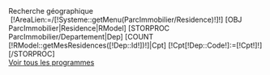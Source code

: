 <div id="EntoureComposantimageArea">
	<div class="TitreBloc">Recherche géographique</div>
	<div class="imageArea">
		<div class="BlocCadre">
			<div id="CartePS">
				<img src="/Skins/[!Systeme::Skin!]/Img/carteEPblank.png" alt="" usemap="#Map" />
				<map id="Map" name="Map">
					[!AreaLien:=/[!Systeme::getMenu(ParcImmobilier/Residence)!]!]
					[OBJ ParcImmobilier|Residence|RModel]
					[STORPROC ParcImmobilier/Departement|Dep]
                        [COUNT [!RModel::getMesResidences([!Dep::Id!])!]|Cpt]
                        [!Cpt[!Dep::Code!]:=[!Cpt!]!]
					[/STORPROC]
					<area id="area31" title="[!Cpt31!] programmes en Haute Garonne" href="[!AreaLien!]?Departement=3" shape="poly" coords="40,94,48,91,55,96,61,90,70,90,82,119,77,128,77,133,59,131,53,144,46,140,43,145,45,150,29,159,27,165,16,165,22,149,18,144,24,135,22,125,40,122,44,112,49,110,50,105,50,106,49,106" href="31" />
					<area id="area66" title="[!Cpt66!] programmes en Pyrénées Orientales" href="[!AreaLien!]?Departement=8" shape="poly" coords="81,185,109,169,109,165,115,160,124,161,130,156,144,160,145,173,154,188,137,193,90,192" href="66" />
					<area id="area34" title="[!Cpt34!] programmes dans l'Hérault" href="[!AreaLien!]?Departement=1" shape="poly" coords="134,107,160,86,172,91,172,87,180,84,187,93,197,97,199,117,195,113,171,125,162,135,159,137,146,129,138,125,131,129,119,128,116,120,123,119,125,109,134,107" href="34" />
					<area id="area30" title="[!Cpt30!] programmes dans le Gard" href="[!AreaLien!]?Departement=2" shape="poly" coords="192,48,186,51,189,66,179,69,172,73,169,74,155,69,153,72,163,78,163,85,170,91,178,85,189,94,199,99,199,117,204,118,215,106,219,88,230,82,230,77,224,72,224,67,220,68,217,59,207,55,202,60" href="30" />
					<area id="area13" title="[!Cpt13!] programmes dans les Bouches du Rhône" href="[!AreaLien!]?Departement=12" shape="poly" coords="230,82,255,97,263,97,277,102,280,114,270,125,204,119,214,104,218,88" href="13" />
					<area id="area84" title="[!Cpt84!] programmes dans le Vaucluse" href="[!AreaLien!]?Departement=7" shape="poly" coords="219,57,231,55,234,56,235,65,248,60,261,68,270,67,283,90,283,95,276,99,254,98,230,83,230,77,224,74,225,66,219,69,219,61" href="84" />
					<area id="area83" title="[!Cpt83!] programmes dans le Var" href="[!AreaLien!]?Departement=10" shape="poly" coords="282,95,297,97,306,87,311,92,325,86,339,102,334,112,335,116,329,118,320,132,301,141,287,142,277,137,270,128,279,113,275,100" href="83" />
				</map>
			</div>
			<div id="ImageAreaTout">
				<a href="[!AreaLien!]?Affichage=Programmes" title="Voir toutes les programmes">Voir tous les programmes</a>
			</div>	
		</div>	
	</div>	
</div>

<script type="text/javascript">
	window.addEvent('domready', function() {
		// Création de la bulle
		new Element('div', {
			'id':'PopupBulle',
			'styles': {
				'display':'none'
			}
		}).inject(document.body);

		// Evenements sur les map area
		$$('area').each(function(a) {
			a.addEvent('mouseover', function(e) {
				// Mise en évidence de la zone
				var id = $(a).get('id');
				var n = 0;
				if(id == 'area31') n = 4;
				if(id == 'area66') n = 3;
				if(id == 'area34') n = 1;
				if(id == 'area30') n = 2;
				if(id == 'area13') n = 5;
				if(id == 'area84') n = 6;
				if(id == 'area83') n = 7;
				interactiveMap(n);
				// Affichage de la bulle
				var text = $(a).get('title');
				var posX = e.page.x - 40;
				var posY = e.page.y - 60;
				$('PopupBulle').setStyles({
					'display':'block',
					'top':posY,
					'left':posX
				});
				//$('PopupBulle').tween('opacity', '1');
				$('PopupBulle').set('html', text);
			});
            a.addEvent('mousemove', function(e) {
                var posX = e.page.x - 40;
                var posY = e.page.y - 60;
                $('PopupBulle').setStyles({
                    'top':posY,
                    'left':posX
                });
            });
			a.addEvent('mouseout', function() {
				interactiveMap(0);
				$('PopupBulle').setStyle('display','none');
			});
		});
	});
	function interactiveMap( n ) {
		if(n == null) n = 0;
		$('CartePS').setStyle('background-position', '100% -' + 212 * n + 'px');
	}
</script>